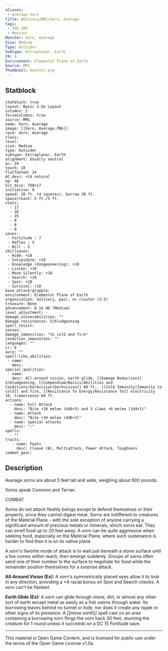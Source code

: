 ```yaml
---
aliases:
 - Average Xorn
title: Bestiary/MM1/Xorn, Average
tags: 
 - 35E_SRD
 - Monster
Monster: Xorn, Average
Size: Medium
Type: Outsider
Subtype: Extraplanar, Earth
CR: 6
Environnent: Elemental Plane of Earth
Source: MM1
Thumbnail: monster.png
---
```


## Statblock

```statblock
statblock: true
layout: Basic 3.5e Layout
columns: 2
forceColumns: true
source: MM1 
name: Xorn, Average
image: [[Xorn, Average.PNG]]
race: Xorn, Average
class: 
level: 
size: Medium
type: Outsider
subtype: Extraplanar, Earth
alignment: Usually neutral
ac: 24
touch: 10
flatfooted: 24
AC_desc: +14 natural
hp: 48
hit_dice: 7d8+17
initiative: 0
speed: 20 ft. (4 squares), burrow 20 ft.
space/reach: 5 ft./5 ft.
stats:
  - 17
  - 10
  - 15
  - 0
  - 0
  - 0
saves:
 - Fortitude : 7
 - Reflex : 5
 - Will : 5
skillsaves:
 - Hide: +10
 - Intimidate: +10
 - Knowledge (dungeoneering): +10
 - Listen: +10
 - Move Silently: +10
 - Search: +10
 - Spot: +10
 - Survival: +10
base_attack/grapple: 
environment: Elemental Plane of Earth
organization: Solitary, pair, or cluster (3-5)
treasure: None
advancement: 8-14 HD (Medium)
level_adjustment: -
damage_vulnerabilities: ""
damage_resistances: 5/bludgeoning
spell_resist: 
senses: 
damage_immunities: "to cold and fire"
condition_immunities: ""
languages: ""
cr: 6
aura: ""
spell-like_abilities:
 - name: 
   desc: 
special_qualities:
 - name:
   desc: All-around vision, earth glide, [[Damage Reduction]] 5/bludgeoning, [[Compendium/Basics/Abilities and Conditions/Darkvision|Darkvision]] 60 ft., [[Cold Immunity|Immunity to cold]] and fire, [[Resistance To Energy|Resistance To]] electricity 10, tremorsense 60 ft.
actions:
  - name: Full Attack
    desc: "Bite +10 melee (4d6+3) and 3 claws +8 melee (1d4+1)"
  - name: Attack
    desc: "Bite +10 melee (4d6+3)"
  - name: special attacks
    desc: "-"
spells:
  - ""
traits:
   - name: Feats
     desc: Cleave (B), Multiattack, Power Attack, Toughness
combat_gear:  
```

## Description



Average xorns are about 5 feet tall and wide, weighing about 600 pounds.

Xorns speak Common and Terran.

COMBAT

Xorns do not attack fleshly beings except to defend themselves or their property, since they cannot digest meat. Xorns are indifferent to creatures of the Material Plane - with the sole exception of anyone carrying a significant amount of precious metals or minerals, which xorns eat. They can smell food up to 20 feet away. A xorn can be quite aggressive when seeking food, especially on the Material Plane, where such sustenance is harder to find than it is on its native plane.

A xorn's favorite mode of attack is to wait just beneath a stone surface until a foe comes within reach, then emerge suddenly. Groups of xorns often send one of their number to the surface to negotiate for food while the remainder position themselves for a surprise attack.


**All-Around Vision (Ex):** A xorn's symmetrically placed eyes allow it to look in any direction, providing a +4 racial bonus on Spot and Search checks. A xorn can't be flanked.


**Earth Glide (Ex):** A xorn can glide through stone, dirt, or almost any other sort of earth except metal as easily as a fish swims through water. Its burrowing leaves behind no tunnel or hole, nor does it create any ripple or other signs of its presence. A *[[move earth]]* spell cast on an area containing a burrowing xorn flings the xorn back 30 feet, stunning the creature for 1 round unless it succeeds on a DC 15 Fortitude save.

---

This material is Open Game Content, and is licensed for public use under the terms of the Open Game License v1.0a.
